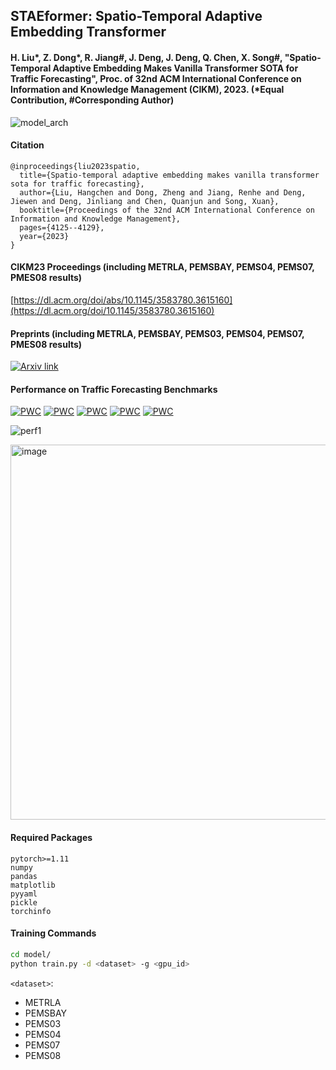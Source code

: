 ## STAEformer: Spatio-Temporal Adaptive Embedding Transformer

#### H. Liu*, Z. Dong*, R. Jiang#, J. Deng, J. Deng, Q. Chen, X. Song#, "Spatio-Temporal Adaptive Embedding Makes Vanilla Transformer SOTA for Traffic Forecasting", Proc. of 32nd ACM International Conference on Information and Knowledge Management (CIKM), 2023. (*Equal Contribution, #Corresponding Author)

![model_arch](https://github.com/XDZhelheim/STAEformer/assets/57553691/f0620d5b-2b7f-47bc-bf76-5fccf48fae35)

#### Citation
```
@inproceedings{liu2023spatio,
  title={Spatio-temporal adaptive embedding makes vanilla transformer sota for traffic forecasting},
  author={Liu, Hangchen and Dong, Zheng and Jiang, Renhe and Deng, Jiewen and Deng, Jinliang and Chen, Quanjun and Song, Xuan},
  booktitle={Proceedings of the 32nd ACM International Conference on Information and Knowledge Management},
  pages={4125--4129},
  year={2023}
}
```

#### CIKM23 Proceedings (including METRLA, PEMSBAY, PEMS04, PEMS07, PMES08 results)
[https://dl.acm.org/doi/abs/10.1145/3583780.3615160](https://dl.acm.org/doi/10.1145/3583780.3615160)

#### Preprints (including METRLA, PEMSBAY, PEMS03, PEMS04, PEMS07, PMES08 results)
[![Arxiv link](https://img.shields.io/static/v1?label=arXiv&message=STAEformer&color=red&logo=arxiv)](https://arxiv.org/abs/2308.10425)

#### Performance on Traffic Forecasting Benchmarks

[![PWC](https://img.shields.io/endpoint.svg?url=https://paperswithcode.com/badge/spatio-temporal-adaptive-embedding-makes/traffic-prediction-on-pems04)](https://paperswithcode.com/sota/traffic-prediction-on-pems04?p=spatio-temporal-adaptive-embedding-makes)
[![PWC](https://img.shields.io/endpoint.svg?url=https://paperswithcode.com/badge/spatio-temporal-adaptive-embedding-makes/traffic-prediction-on-pems07)](https://paperswithcode.com/sota/traffic-prediction-on-pems07?p=spatio-temporal-adaptive-embedding-makes)
[![PWC](https://img.shields.io/endpoint.svg?url=https://paperswithcode.com/badge/spatio-temporal-adaptive-embedding-makes/traffic-prediction-on-pems08)](https://paperswithcode.com/sota/traffic-prediction-on-pems08?p=spatio-temporal-adaptive-embedding-makes)
[![PWC](https://img.shields.io/endpoint.svg?url=https://paperswithcode.com/badge/spatio-temporal-adaptive-embedding-makes/traffic-prediction-on-metr-la)](https://paperswithcode.com/sota/traffic-prediction-on-metr-la?p=spatio-temporal-adaptive-embedding-makes)
[![PWC](https://img.shields.io/endpoint.svg?url=https://paperswithcode.com/badge/spatio-temporal-adaptive-embedding-makes/traffic-prediction-on-pems-bay)](https://paperswithcode.com/sota/traffic-prediction-on-pems-bay?p=spatio-temporal-adaptive-embedding-makes)

![perf1](https://github.com/XDZhelheim/STAEformer/assets/57553691/8049bce2-9bc2-4248-a911-25468e9bbab4)

<img width="600" alt="image" src="https://github.com/XDZhelheim/STAEformer/assets/57553691/abf009aa-b145-451c-aff6-27031d60a612">

#### Required Packages

```
pytorch>=1.11
numpy
pandas
matplotlib
pyyaml
pickle
torchinfo
```

#### Training Commands

```bash
cd model/
python train.py -d <dataset> -g <gpu_id>
```

`<dataset>`:
- METRLA
- PEMSBAY
- PEMS03
- PEMS04
- PEMS07
- PEMS08
